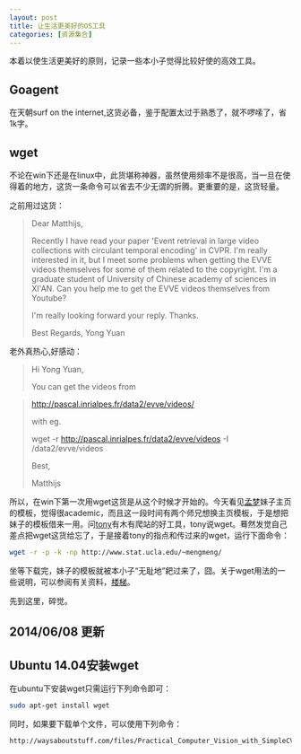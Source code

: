 ```yaml
---
layout: post
title: 让生活更美好的OS工具
categories: [资源集合]
---
```


本着以使生活更美好的原则，记录一些本小子觉得比较好使的高效工具。

## Goagent

在天朝surf on the internet,这货必备，鉴于配置太过于熟悉了，就不啰嗦了，省1k字。

## wget

不论在win下还是在linux中，此货堪称神器，虽然使用频率不是很高，当一旦在使得着的地方，这货一条命令可以省去不少无谓的折腾。更重要的是，这货轻量。

之前用过这货：
>Dear Matthijs,
>
>Recently I have read your paper 'Event retrieval in large video collections with circulant temporal encoding' in CVPR. I'm really interested in it, but I meet some problems when getting the EVVE videos themselves for some of them related to the copyright. I'm a graduate student  of University of Chinese academy of sciences in XI'AN. Can you help me to get the EVVE videos themselves from Youtube?
>
>I'm really looking forward your reply. Thanks.
>
>Best Regards,
>Yong Yuan

老外真热心,好感动：
>Hi Yong Yuan,
>
>You can get the videos from

>http://pascal.inrialpes.fr/data2/evve/videos/
>
>with eg.
>
>wget -r http://pascal.inrialpes.fr/data2/evve/videos -I /data2/evve/videos
>
>Best,
>
>Matthijs

所以，在win下第一次用wget这货是从这个时候才开始的。今天看见[孟梦](http://www.stat.ucla.edu/~mengmeng/index.html)妹子主页的模板，觉得很academic，而且这一段时间有两个师兄想换主页模板，于是想把妹子的模板借来一用。问[tony](http://peqiu.com/)有木有爬站的好工具，tony说wget。蓦然发觉自己差点把wget这货给忘了，于是接着tony的指点和传过来的wget，运行下面命令：

```sh
wget -r -p -k -np http://www.stat.ucla.edu/~mengmeng/
```
坐等下载完，妹子的模板就被本小子“无耻地”耙过来了，囧。关于wget用法的一些说明，可以参阅有关资料，[楼梯](http://hi.baidu.com/xjtdy888/item/9ec3bbf57672f32d743c4c92)。

先到这里，碎觉。

## 2014/06/08 更新

## Ubuntu 14.04安装wget

在ubuntu下安装wget只需运行下列命令即可：

```sh
sudo apt-get install wget
```
同时，如果要下载单个文件，可以使用下列命令：

```sh
http://waysaboutstuff.com/files/Practical_Computer_Vision_with_SimpleCV.pdf
```
